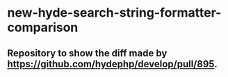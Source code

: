 # new-hyde-search-string-formatter-comparison

## Repository to show the diff made by https://github.com/hydephp/develop/pull/895.

